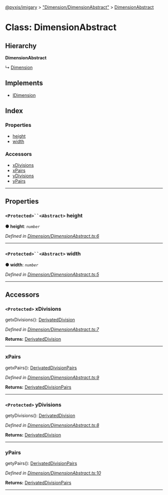 [@pyxis/imigary](../README.md) > ["Dimension/DimensionAbstract"](../modules/_dimension_dimensionabstract_.md) > [DimensionAbstract](../classes/_dimension_dimensionabstract_.dimensionabstract.md)

# Class: DimensionAbstract

## Hierarchy

**DimensionAbstract**

↳  [Dimension](_dimension_dimension_.dimension.md)

## Implements

* [IDimension](../interfaces/_dimension_types_.idimension.md)

## Index

### Properties

* [height](_dimension_dimensionabstract_.dimensionabstract.md#height)
* [width](_dimension_dimensionabstract_.dimensionabstract.md#width)

### Accessors

* [xDivisions](_dimension_dimensionabstract_.dimensionabstract.md#xdivisions)
* [xPairs](_dimension_dimensionabstract_.dimensionabstract.md#xpairs)
* [yDivisions](_dimension_dimensionabstract_.dimensionabstract.md#ydivisions)
* [yPairs](_dimension_dimensionabstract_.dimensionabstract.md#ypairs)

---

## Properties

<a id="height"></a>

### `<Protected>``<Abstract>` height

**● height**: *`number`*

*Defined in [Dimension/DimensionAbstract.ts:6](https://github.com/creaux/pyxis/blob/42c6131/packages/imigary/src/Dimension/DimensionAbstract.ts#L6)*

___
<a id="width"></a>

### `<Protected>``<Abstract>` width

**● width**: *`number`*

*Defined in [Dimension/DimensionAbstract.ts:5](https://github.com/creaux/pyxis/blob/42c6131/packages/imigary/src/Dimension/DimensionAbstract.ts#L5)*

___

## Accessors

<a id="xdivisions"></a>

### `<Protected>` xDivisions

getxDivisions(): [DerivatedDivision](../modules/_division_types_.md#derivateddivision)

*Defined in [Dimension/DimensionAbstract.ts:7](https://github.com/creaux/pyxis/blob/42c6131/packages/imigary/src/Dimension/DimensionAbstract.ts#L7)*

**Returns:** [DerivatedDivision](../modules/_division_types_.md#derivateddivision)

___
<a id="xpairs"></a>

###  xPairs

getxPairs(): [DerivatedDivisionPairs](../modules/_division_types_.md#derivateddivisionpairs)

*Defined in [Dimension/DimensionAbstract.ts:9](https://github.com/creaux/pyxis/blob/42c6131/packages/imigary/src/Dimension/DimensionAbstract.ts#L9)*

**Returns:** [DerivatedDivisionPairs](../modules/_division_types_.md#derivateddivisionpairs)

___
<a id="ydivisions"></a>

### `<Protected>` yDivisions

getyDivisions(): [DerivatedDivision](../modules/_division_types_.md#derivateddivision)

*Defined in [Dimension/DimensionAbstract.ts:8](https://github.com/creaux/pyxis/blob/42c6131/packages/imigary/src/Dimension/DimensionAbstract.ts#L8)*

**Returns:** [DerivatedDivision](../modules/_division_types_.md#derivateddivision)

___
<a id="ypairs"></a>

###  yPairs

getyPairs(): [DerivatedDivisionPairs](../modules/_division_types_.md#derivateddivisionpairs)

*Defined in [Dimension/DimensionAbstract.ts:10](https://github.com/creaux/pyxis/blob/42c6131/packages/imigary/src/Dimension/DimensionAbstract.ts#L10)*

**Returns:** [DerivatedDivisionPairs](../modules/_division_types_.md#derivateddivisionpairs)

___

